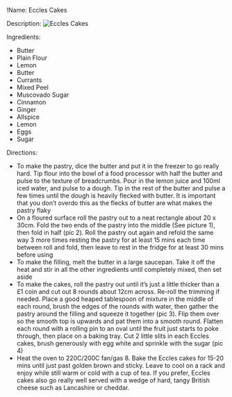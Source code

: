 !Name: Eccles Cakes

Description:
![Eccles Cakes](https://www.themealdb.com/images/media/meals/wtqrqw1511639627.jpg "Eccles Cakes")

Ingredients:
- Butter
- Plain Flour
- Lemon
- Butter
- Currants
- Mixed Peel
- Muscovado Sugar
- Cinnamon
- Ginger
- Allspice
- Lemon
- Eggs
- Sugar

Directions:
- To make the pastry, dice the butter and put it in the freezer to go really hard. Tip flour into the bowl of a food processor with half the butter and pulse to the texture of breadcrumbs. Pour in the lemon juice and 100ml iced water, and pulse to a dough. Tip in the rest of the butter and pulse a few times until the dough is heavily flecked with butter. It is important that you don’t overdo this as the flecks of butter are what makes the pastry flaky
- On a floured surface roll the pastry out to a neat rectangle about 20 x 30cm. Fold the two ends of the pastry into the middle (See picture 1), then fold in half (pic 2). Roll the pastry out again and refold the same way 3 more times resting the pastry for at least 15 mins each time between roll and fold, then leave to rest in the fridge for at least 30 mins before using
- To make the filling, melt the butter in a large saucepan. Take it off the heat and stir in all the other ingredients until completely mixed, then set aside
- To make the cakes, roll the pastry out until it’s just a little thicker than a £1 coin and cut out 8 rounds about 12cm across. Re-roll the trimming if needed. Place a good heaped tablespoon of mixture in the middle of each round, brush the edges of the rounds with water, then gather the pastry around the filling and squeeze it together (pic 3). Flip them over so the smooth top is upwards and pat them into a smooth round. Flatten each round with a rolling pin to an oval until the fruit just starts to poke through, then place on a baking tray. Cut 2 little slits in each Eccles cakes, brush generously with egg white and sprinkle with the sugar (pic 4)
- Heat the oven to 220C/200C fan/gas 8. Bake the Eccles cakes for 15-20 mins until just past golden brown and sticky. Leave to cool on a rack and enjoy while still warm or cold with a cup of tea. If you prefer, Eccles cakes also go really well served with a wedge of hard, tangy British cheese such as Lancashire or cheddar.
